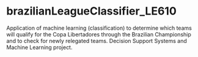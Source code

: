 # brazilianLeagueClassifier_LE610
Application of machine learning (classification) to determine which teams will qualify for the Copa Libertadores through the Brazilian Championship and to check for newly relegated teams. Decision Support Systems and Machine Learning project.
